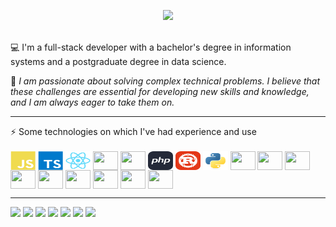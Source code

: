 
<!--
**ramonsoarezcavalcante/ramonsoarezcavalcante** is a ✨ _special_ ✨ repository because its `README.md` (this file) appears on your GitHub profile.

Here are some ideas to get you started:https://github.com/ramonsoarezcavalcante/ramonsoarezcavalcante/tree/main

- 🔭 I’m currently working on ...
- 🌱 I’m currently learning ...
- 👯 I’m looking to collaborate on ...
- 🤔 I’m looking for help with ...
- 💬 Ask me about ...
- 📫 How to reach me: ...
- 😄 Pronouns: ...
- ⚡ Fun fact: ...

<a href="https://github.com/ramonsoarezcavalcante">  
  <img height="180rem" src="https://streak-stats.demolab.com/?user=ramonsoarezcavalcante&theme=transparent"/>

  <img height="180rem" src="https://github-readme-stats.vercel.app/api/top-langs/?username=ramonsoarezcavalcante&count_private=true&layout=compact&langs_count=7&count_private=true&theme=transparent"/>  
  <img height="180rem" src="https://streak-stats.demolab.com/?user=ramonsoarezcavalcante&theme=transparent"/>
  <img align="center" src="https://github-readme-stats.alexxxdev.vercel.app/api/top-langs/?username=ramonsoarezcavalcante&layout=compact&card_width=445&border_radius=30&hide_border=false&theme=vision-friendly-dark" />
  <picture>
  <source
    srcset="https://github-readme-stats.vercel.app/api?username=ramonsoarezcavalcante&show_icons=true&theme=dark"
    media="(prefers-color-scheme: dark)"
  />
  <source
    srcset="https://github-readme-stats.vercel.app/api?username=ramonsoarezcavalcante&show_icons=true"
    media="(prefers-color-scheme: light), (prefers-color-scheme: no-preference)"
  />
  <img src="https://github-readme-stats.vercel.app/api?username=ramonsoarezcavalcante&show_icons=true" />
</picture>
</a>  
-->

<link rel="stylesheet" type='text/css' href="https://cdn.jsdelivr.net/gh/devicons/devicon@latest/devicon.min.css" />
          
##
<div style="display: inline_block; text-align:center;margin: auto;"><br>
  <a href="https://ramonsoarez.online/" target="_blank"><img src="https://img.shields.io/badge/website-000000?style=for-the-badge&logo=About.me&logoColor=white" target="_blank"></a> 
</div>
<br/>

<p> 💻 I'm a full-stack developer with a bachelor's degree in information systems and a postgraduate degree in data science.</p> 

  🔭 _I am passionate about solving complex technical problems. I believe that these challenges are essential for developing new skills and knowledge, and I am always eager to take them on._ 
<hr>
⚡  Some technologies on which I've had experience and use

<div style="display: inline_block"><br>
  <img align="center" height="30" width="40" src="https://raw.githubusercontent.com/devicons/devicon/master/icons/javascript/javascript-plain.svg">
  <img align="center" height="30" width="40" src="https://raw.githubusercontent.com/devicons/devicon/master/icons/typescript/typescript-plain.svg">
  <img align="center" height="30" width="40" src="https://raw.githubusercontent.com/devicons/devicon/master/icons/react/react-original.svg">
  <img align="center" height="30" width="40" src="https://cdn.jsdelivr.net/gh/devicons/devicon/icons/angularjs/angularjs-original.svg" />
  <img align="center" height="30" width="40" src="https://cdn.jsdelivr.net/gh/devicons/devicon/icons/vuejs/vuejs-original.svg" />
  <img align="center" height="30" width="40" src="https://raw.githubusercontent.com/tandpfun/skill-icons/e67133bc60d96561bc247dfbc3eece0a897285c8/icons/PHP-Dark.svg" /> 
  <img align="center" height="30" width="40" src="https://raw.githubusercontent.com/tandpfun/skill-icons/e67133bc60d96561bc247dfbc3eece0a897285c8/icons/Rust.svg" />
  <img align="center" height="30" width="40" src="https://raw.githubusercontent.com/devicons/devicon/master/icons/python/python-original.svg">
  <img align="center" height="30" width="40" src="https://cdn.jsdelivr.net/gh/devicons/devicon/icons/go/go-original.svg"  />    
  <img align="center" height="30" width="40" src="https://cdn.jsdelivr.net/gh/devicons/devicon/icons/cplusplus/cplusplus-original.svg"  />
  <img align="center" height="30" width="40" src="https://cdn.jsdelivr.net/gh/devicons/devicon/icons/nodejs/nodejs-original.svg"/> 
  <img align="center" height="30" width="40" src="https://cdn.jsdelivr.net/gh/devicons/devicon/icons/docker/docker-original.svg" />
  <img align="center" height="30" width="40" src="https://cdn.jsdelivr.net/gh/devicons/devicon/icons/graphql/graphql-plain.svg" />
  <img align="center" height="30" width="40" src="https://cdn.jsdelivr.net/gh/devicons/devicon/icons/redis/redis-original.svg" />
  <img align="center" height="30" width="40" src= "https://cdn.jsdelivr.net/gh/devicons/devicon/icons/mysql/mysql-original.svg" />
  <img align="center" height="30" width="40" src="https://cdn.jsdelivr.net/gh/devicons/devicon/icons/postgresql/postgresql-original.svg" />
  <img align="center" height="30" width="40" src="https://cdn.jsdelivr.net/gh/devicons/devicon/icons/mongodb/mongodb-original.svg" />

 
  
         
</div>

<hr>
 
<div style="text-align=center"> 
  <a href="https://www.linkedin.com/in/ramon-soarez-prado-cavalcante" target="_blank"><img  height="21" src="https://custom-icon-badges.demolab.com/badge/LinkedIn-0A66C2?logo=linkedin-white&logoColor=fff" target="_blank"></a>
  <a href="https://dev.to/ramonsoarez" target="_blank"><img height="23" src="https://img.shields.io/badge/Dev.to-0A0A0A?logo=devdotto&logoColor=white" target="_blank"></a>
  <a href="https://ramonsoarez.substack.com/" target="_blank"><img height="21" src="https://img.shields.io/badge/Substack-FF6719?logo=substack&logoColor=fff" target="_blank"></a>
  <a href="https://discord.gg/PRDz3zDDw6" target="_blank"><img src="https://badges.aleen42.com/src/discord.svg" target="_blank"></a> 
  <a href="https://x.com/RamonSoarezDev" target="_blank"><img src="https://badges.aleen42.com/src/twitter.svg" target="_blank"></a>
  <a href="https://stackoverflow.com/users/8966334/ramon-soarez?tab=profile" target="_blank"><img src="https://badges.aleen42.com/src/stackoverflow.svg" target="_blank"></a>
  <a href="https://t.me/ramonsoarez" target="_blank"><img src="https://badges.aleen42.com/src/telegram.svg" target="_blank"></a>
  
</div>

